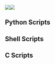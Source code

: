 ![](https://s3.amazonaws.com/intranet-projects-files/holbertonschool-higher-level_programming+/231/48a9fdbd67c84a328a9df9ec8d93b9ac2458ac37721d7d53e51a27fb2bdc5263.jpg)![](https://s3.amazonaws.com/intranet-projects-files/holbertonschool-higher-level_programming+/231/Flyingcircus_2.jpg)

## Python Scripts

## Shell Scripts

## C Scripts
